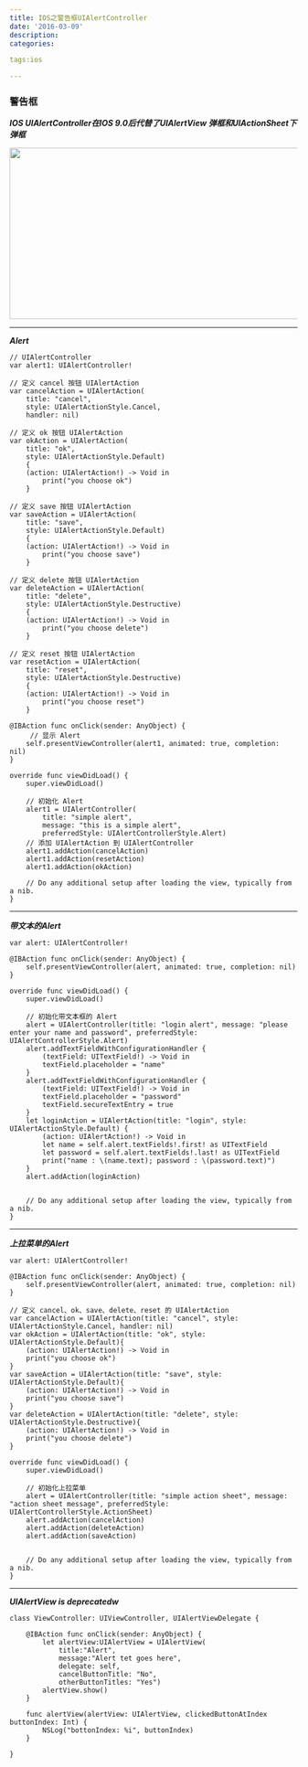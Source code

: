 ```yaml
---
title: IOS之警告框UIAlertController
date: '2016-03-09'
description:
categories:

tags:ios

---
```


>

### 警告框

>

***IOS UIAlertController在IOS 9.0后代替了UIAlertView 弹框和UIActionSheet下弹框***

>

<img src="{{urls.media}}/IOS之警告框UIAlertController/1.png" alt="" width="700" height="300">

>

---

>

***Alert***

>

	// UIAlertController
    var alert1: UIAlertController!
    
    // 定义 cancel 按钮 UIAlertAction
    var cancelAction = UIAlertAction(
    	title: "cancel", 
    	style: UIAlertActionStyle.Cancel, 
    	handler: nil)
    	
    // 定义 ok 按钮 UIAlertAction
    var okAction = UIAlertAction(
    	title: "ok", 
    	style: UIAlertActionStyle.Default)
    	{
        (action: UIAlertAction!) -> Void in
        	print("you choose ok")
    	}
    	
    // 定义 save 按钮 UIAlertAction
    var saveAction = UIAlertAction(
    	title: "save", 
    	style: UIAlertActionStyle.Default)
    	{
        (action: UIAlertAction!) -> Void in
        	print("you choose save")
    	}
    	
    // 定义 delete 按钮 UIAlertAction
    var deleteAction = UIAlertAction(
    	title: "delete", 
    	style: UIAlertActionStyle.Destructive)
    	{
        (action: UIAlertAction!) -> Void in
        	print("you choose delete")
    	}
    	
    // 定义 reset 按钮 UIAlertAction
    var resetAction = UIAlertAction(
    	title: "reset", 
    	style: UIAlertActionStyle.Destructive)
    	{
        (action: UIAlertAction!) -> Void in
        	print("you choose reset")
    	}

    @IBAction func onClick(sender: AnyObject) {
    	 // 显示 Alert  
        self.presentViewController(alert1, animated: true, completion: nil)
    }
    
    override func viewDidLoad() {
        super.viewDidLoad()
        
        // 初始化 Alert
        alert1 = UIAlertController(
        	title: "simple alert",
        	message: "this is a simple alert", 
        	preferredStyle: UIAlertControllerStyle.Alert)
        // 添加 UIAlertAction 到 UIAlertController
        alert1.addAction(cancelAction)
        alert1.addAction(resetAction)
        alert1.addAction(okAction)
        
        // Do any additional setup after loading the view, typically from a nib.
    }
	   
>

---

>

***带文本的Alert***

>

    var alert: UIAlertController!
    
    @IBAction func onClick(sender: AnyObject) {
        self.presentViewController(alert, animated: true, completion: nil)
    }
    
    override func viewDidLoad() {
        super.viewDidLoad()
        
        // 初始化带文本框的 Alert
        alert = UIAlertController(title: "login alert", message: "please enter your name and password", preferredStyle: UIAlertControllerStyle.Alert)
        alert.addTextFieldWithConfigurationHandler {
            (textField: UITextField!) -> Void in
            textField.placeholder = "name"
        }
        alert.addTextFieldWithConfigurationHandler {
            (textField: UITextField!) -> Void in
            textField.placeholder = "password"
            textField.secureTextEntry = true
        }
        let loginAction = UIAlertAction(title: "login", style: UIAlertActionStyle.Default) {
            (action: UIAlertAction!) -> Void in
            let name = self.alert.textFields!.first! as UITextField
            let password = self.alert.textFields!.last! as UITextField
            print("name : \(name.text); password : \(password.text)")
        }
        alert.addAction(loginAction)
        

        // Do any additional setup after loading the view, typically from a nib.
    }

>

---

>

***上拉菜单的Alert***

>

    var alert: UIAlertController!
    
    @IBAction func onClick(sender: AnyObject) {
        self.presentViewController(alert, animated: true, completion: nil)
    }
    
    // 定义 cancel、ok、save、delete、reset 的 UIAlertAction
    var cancelAction = UIAlertAction(title: "cancel", style: UIAlertActionStyle.Cancel, handler: nil)
    var okAction = UIAlertAction(title: "ok", style: UIAlertActionStyle.Default){
        (action: UIAlertAction!) -> Void in
        print("you choose ok")
    }
    var saveAction = UIAlertAction(title: "save", style: UIAlertActionStyle.Default){
        (action: UIAlertAction!) -> Void in
        print("you choose save")
    }
    var deleteAction = UIAlertAction(title: "delete", style: UIAlertActionStyle.Destructive){
        (action: UIAlertAction!) -> Void in
        print("you choose delete")
    }
    
    override func viewDidLoad() {
        super.viewDidLoad()
        
        // 初始化上拉菜单
        alert = UIAlertController(title: "simple action sheet", message: "action sheet message", preferredStyle: UIAlertControllerStyle.ActionSheet)
        alert.addAction(cancelAction)
        alert.addAction(deleteAction)
        alert.addAction(saveAction)
        

        // Do any additional setup after loading the view, typically from a nib.
    }

>

---

>

***UIAlertView is deprecatedw***

>

	class ViewController: UIViewController, UIAlertViewDelegate {
	    
	    @IBAction func onClick(sender: AnyObject) {
	        let alertView:UIAlertView = UIAlertView(
	            title:"Alert",
	            message:"Alert tet goes here",
	            delegate: self,
	            cancelButtonTitle: "No",
	            otherButtonTitles: "Yes")
	        alertView.show()
	    }
	    
	    func alertView(alertView: UIAlertView, clickedButtonAtIndex buttonIndex: Int) {
	        NSLog("bottonIndex: %i", buttonIndex)
	    }
	  
	}
	
>